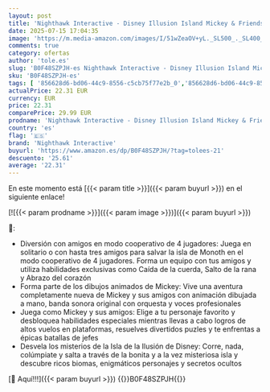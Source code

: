 ```yaml
---
layout: post
title: 'Nighthawk Interactive - Disney Illusion Island Mickey & Friends - PS5'
date: 2025-07-15 17:04:35
image: 'https://m.media-amazon.com/images/I/51wZeaOV+yL._SL500_._SL400_.jpg'
comments: true
category: ofertas
author: 'tole.es'
slug: 'B0F48SZPJH-es Nighthawk Interactive - Disney Illusion Island Mickey &...'
sku: 'B0F48SZPJH-es'
tags: [ '856628d6-bd06-44c9-8556-c5cb75f77e2b_0','856628d6-bd06-44c9-8556-c5cb75f77e2b_2201','856628d6-bd06-44c9-8556-c5cb75f77e2b_3601','Arborist Merchandising Root','Hardware y juegos para PlayStation 5','Juegos para PlayStation 5','Preventa de Videojuegos','Self Service','Special Features Stores','Videojuegos','Videojuegos más esperados','nighthawk interactive','ps5','🇪🇸', ]
actualPrice: 22.31 EUR
currency: EUR
price: 22.31
comparePrice: 29.99 EUR
prodname: 'Nighthawk Interactive - Disney Illusion Island Mickey & Friends - PS5'
country: 'es'
flag: '🇪🇸'
brand: 'Nighthawk Interactive'
buyurl: 'https://www.amazon.es/dp/B0F48SZPJH/?tag=tolees-21'
descuento: '25.61'
average: '22.31'
---
```


En este momento está [{{< param title >}}]({{< param buyurl >}}) en el siguiente enlace!

[![{{< param prodname >}}]({{< param image >}})]({{< param buyurl >}})

🔎:

- Diversión con amigos en modo cooperativo de 4 jugadores: Juega en solitario o con hasta tres amigos para salvar la isla de Monoth en el modo cooperativo de 4 jugadores. Forma un equipo con tus amigos y utiliza habilidades exclusivas como Caída de la cuerda, Salto de la rana y Abrazo del corazón
- Forma parte de los dibujos animados de Mickey: Vive una aventura completamente nueva de Mickey y sus amigos con animación dibujada a mano, banda sonora original con orquesta y voces profesionales
- Juega como Mickey y sus amigos: Elige a tu personaje favorito y desbloquea habilidades especiales mientras llevas a cabo logros de altos vuelos en plataformas, resuelves divertidos puzles y te enfrentas a épicas batallas de jefes
- Desvela los misterios de la Isla de la Ilusión de Disney: Corre, nada, colúmpiate y salta a través de la bonita y a la vez misteriosa isla y descubre ricos biomas, enigmáticos personajes y secretos ocultos

[🛒 Aquí!!!]({{< param buyurl >}})
{{<world>}}B0F48SZPJH{{</world>}}
